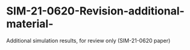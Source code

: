 # SIM-21-0620-Revision-additional-material-
Additional simulation results, for review only (SIM-21-0620 paper)
